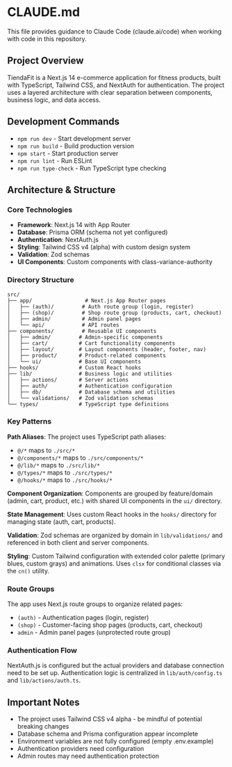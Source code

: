 # CLAUDE.md

This file provides guidance to Claude Code (claude.ai/code) when working with code in this repository.

## Project Overview

TiendaFit is a Next.js 14 e-commerce application for fitness products, built with TypeScript, Tailwind CSS, and NextAuth for authentication. The project uses a layered architecture with clear separation between components, business logic, and data access.

## Development Commands

- `npm run dev` - Start development server
- `npm run build` - Build production version
- `npm start` - Start production server
- `npm run lint` - Run ESLint
- `npm run type-check` - Run TypeScript type checking

## Architecture & Structure

### Core Technologies
- **Framework**: Next.js 14 with App Router
- **Database**: Prisma ORM (schema not yet configured)
- **Authentication**: NextAuth.js
- **Styling**: Tailwind CSS v4 (alpha) with custom design system
- **Validation**: Zod schemas
- **UI Components**: Custom components with class-variance-authority

### Directory Structure
```
src/
├── app/                 # Next.js App Router pages
│   ├── (auth)/         # Auth route group (login, register)
│   ├── (shop)/         # Shop route group (products, cart, checkout)
│   ├── admin/          # Admin panel pages
│   └── api/            # API routes
├── components/         # Reusable UI components
│   ├── admin/         # Admin-specific components
│   ├── cart/          # Cart functionality components
│   ├── layout/        # Layout components (header, footer, nav)
│   ├── product/       # Product-related components
│   └── ui/            # Base UI components
├── hooks/             # Custom React hooks
├── lib/               # Business logic and utilities
│   ├── actions/       # Server actions
│   ├── auth/          # Authentication configuration
│   ├── db/            # Database schema and utilities
│   └── validations/   # Zod validation schemas
└── types/             # TypeScript type definitions
```

### Key Patterns

**Path Aliases**: The project uses TypeScript path aliases:
- `@/*` maps to `./src/*`
- `@/components/*` maps to `./src/components/*`
- `@/lib/*` maps to `./src/lib/*`
- `@/types/*` maps to `./src/types/*`
- `@/hooks/*` maps to `./src/hooks/*`

**Component Organization**: Components are grouped by feature/domain (admin, cart, product, etc.) with shared UI components in the `ui/` directory.

**State Management**: Uses custom React hooks in the `hooks/` directory for managing state (auth, cart, products).

**Validation**: Zod schemas are organized by domain in `lib/validations/` and referenced in both client and server components.

**Styling**: Custom Tailwind configuration with extended color palette (primary blues, custom grays) and animations. Uses `clsx` for conditional classes via the `cn()` utility.

### Route Groups
The app uses Next.js route groups to organize related pages:
- `(auth)` - Authentication pages (login, register)  
- `(shop)` - Customer-facing shop pages (products, cart, checkout)
- `admin` - Admin panel pages (unprotected route group)

### Authentication Flow
NextAuth.js is configured but the actual providers and database connection need to be set up. Authentication logic is centralized in `lib/auth/config.ts` and `lib/actions/auth.ts`.

## Important Notes

- The project uses Tailwind CSS v4 alpha - be mindful of potential breaking changes
- Database schema and Prisma configuration appear incomplete
- Environment variables are not fully configured (empty .env.example)
- Authentication providers need configuration
- Admin routes may need authentication protection